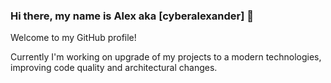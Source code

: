 ### Hi there, my name is Alex aka [cyberalexander] 👋

<p>Welcome to my GitHub profile!</p>
<p>Currently I'm working on upgrade of my projects to a modern technologies, improving code quality and architectural changes.</p>
<!--
**cyberalexander/cyberalexander** is a ✨ _special_ ✨ repository because its `README.md` (this file) appears on your GitHub profile.

Here are some ideas to get you started:

- 🔭 I’m currently working on ...
- 🌱 I’m currently learning ...
- 👯 I’m looking to collaborate on ...
- 🤔 I’m looking for help with ...
- 💬 Ask me about ...
- 📫 How to reach me: ...
- 😄 Pronouns: ...
- ⚡ Fun fact: ...
-->
